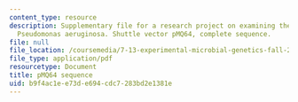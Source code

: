 ```yaml
---
content_type: resource
description: Supplementary file for a research project on examining the biology of
  Pseudomonas aeruginosa. Shuttle vector pMQ64, complete sequence.
file: null
file_location: /coursemedia/7-13-experimental-microbial-genetics-fall-2008/b9f4ac1ee73de694cdc7283bd2e1381e_MIT7_13f08_lab27_pMQ64_sequence.pdf
file_type: application/pdf
resourcetype: Document
title: pMQ64 sequence
uid: b9f4ac1e-e73d-e694-cdc7-283bd2e1381e
---
```


